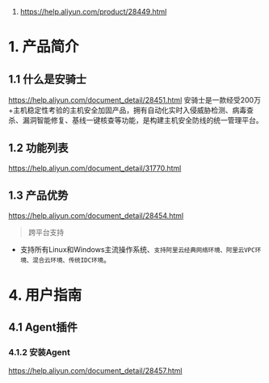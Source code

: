 1. https://help.aliyun.com/product/28449.html

# 1. 产品简介
## 1.1 什么是安骑士
https://help.aliyun.com/document_detail/28451.html
安骑士是一款经受200万+主机稳定性考验的主机安全加固产品，拥有自动化实时入侵威胁检测、病毒查杀、漏洞智能修复、基线一键核查等功能，是构建主机安全防线的统一管理平台。
## 1.2 功能列表
https://help.aliyun.com/document_detail/31770.html
## 1.3 产品优势
https://help.aliyun.com/document_detail/28454.html
> 跨平台支持
  * 支持所有Linux和Windows主流操作系统、`支持阿里云经典网络环境、阿里云VPC环境、混合云环境、传统IDC环境`。
# 4. 用户指南
## 4.1 Agent插件
### 4.1.2 安装Agent
https://help.aliyun.com/document_detail/28457.html